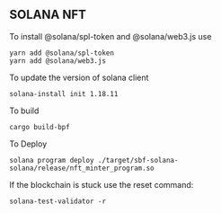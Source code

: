 ## SOLANA NFT

To install @solana/spl-token and @solana/web3.js use
```
yarn add @solana/spl-token
yarn add @solana/web3.js
```

To update the version of solana client 
```
solana-install init 1.18.11
```

To build
```
cargo build-bpf
```

To Deploy
```
solana program deploy ./target/sbf-solana-solana/release/nft_minter_program.so
```

If the blockchain is stuck use the reset command:
```
solana-test-validator -r
```